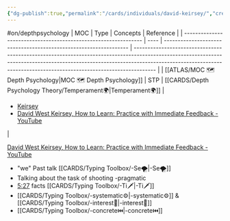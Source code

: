 ```yaml
---
{"dg-publish":true,"permalink":"/cards/individuals/david-keirsey/","created":"2023-04-07T11:40:14.962+02:00","updated":"2023-04-28T18:53:19.933+02:00"}
---
```


#on/depthpsychology 
| MOC                                                             | Type | Concepts                                                          | Reference                                                                                                                                                                                                                                          |
| --------------------------------------------------------------- | ---- | ----------------------------------------------------------------- | -------------------------------------------------------------------------------------------------------------------------------------------------------------------------------------------------------------------------------------------------- |
| [[ATLAS/MOC 🗺️ Depth Psychology\|MOC 🗺️ Depth Psychology]] | STP  | [[CARDS/Depth Psychology Theory/Temperament🌍\|Temperament🌍]] | <ul><li>[Keirsey](https://keirsey.com/temperament-overview/)</li><li>[David West Keirsey, How to Learn: Practice with Immediate Feedback - YouTube](https://www.youtube.com/watch?v=5rmaCTaSNqM&list=PLyeRkAWZDJZsWrueU5rPPIsAURrZ47t-j)</li></ul> |



[David West Keirsey, How to Learn: Practice with Immediate Feedback - YouTube](https://www.youtube.com/watch?v=5rmaCTaSNqM&list=PLyeRkAWZDJZsWrueU5rPPIsAURrZ47t-j)
- "we" Past talk [[CARDS/Typing Toolbox/-Se🌪️\|-Se🌪️]] 
- Talking about the task of shooting -pragmatic 
- [5:27](https://www.youtube.com/watch?v=5rmaCTaSNqM&t=327s) facts [[CARDS/Typing Toolbox/-Ti🗡️\|-Ti🗡️]]
- [[CARDS/Typing Toolbox/-systematic⚙️\|-systematic⚙️]] & [[CARDS/Typing Toolbox/-interest👀\|-interest👀]] 
- [[CARDS/Typing Toolbox/-concrete⏮️\|-concrete⏮️]]
